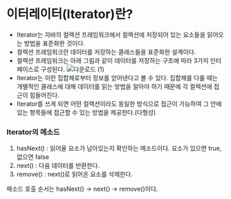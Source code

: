 # 이터레이터(Iterator)란?
 - Iterator는 자바의 컬렉션 프레임워크에서 컬렉션에 저장되어 있는 요소들을 읽어오는 방법을 표준화한 것이다.
 - 컬렉션 프레임워크란 데이터를 저장하는 클래스들을 표준화한 설계이다.
 - 컬렉션 프레임워크는 아래 그림과 같이 데이터를 저장하는 구조에 따라 3가지 인터페이스로 구성된다.
 ![다운로드 (1)](https://user-images.githubusercontent.com/84302546/182283093-1f0f82e2-ff44-4964-9c04-c0c4e55e94b3.png)
 - Iterator는 이런 집합체로부터 정보를 얻어낸다고 볼 수 있다. 집합체를 다룰 때는 개별적인 클래스에 대해 데이터를 읽는 방법을 알아야 하기 때문에 각 컬렉션에 접근이 힘들어진다.
 - Iterator를 쓰게 되면 어떤 컬랙션이라도 동일한 방식으로 접근이 가능하여 그 안에 있는 항목들에 접근할 수 있는 방법을 제공한다.(다형성)
 
### Iterator의 메소드
1. hasNext() : 읽어올 요소가 남아있는지 확인하는 메소드이다. 요소가 있으면 true, 없으면 false
2. next() : 다음 데이터를 반환한다.
3. remove() : next()로 읽어온 요소를 삭제한다.

메소드 호출 순서는 hasNext() -> next() -> remove()이다.
